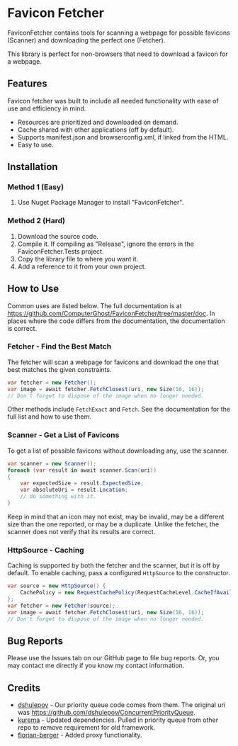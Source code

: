 # Favicon Fetcher

FaviconFetcher contains tools for scanning a webpage for possible favicons (Scanner) and downloading the perfect one (Fetcher).

This library is perfect for non-browsers that need to download a favicon for a webpage.


## Features

Favicon fetcher was built to include all needed functionality with ease of use and efficiency in mind.

 * Resources are prioritized and downloaded on demand.
 * Cache shared with other applications (off by default).
 * Supports manifest.json and browserconfig.xml, if linked from the HTML.
 * Easy to use.


## Installation

### Method 1 (Easy)

   1. Use Nuget Package Manager to install "FaviconFetcher".

### Method 2 (Hard)

   1. Download the source code.
   2. Compile it.  If compiling as "Release", ignore the errors in the FaviconFetcher.Tests project.
   3. Copy the library file to where you want it.
   4. Add a reference to it from your own project.


## How to Use

Common uses are listed below.  The full documentation is at <https://github.com/ComputerGhost/FaviconFetcher/tree/master/doc>.  In places where the code differs from the documentation, the documentation is correct.


### Fetcher - Find the Best Match

The fetcher will scan a webpage for favicons and download the one that best matches the given constraints.

```csharp
var fetcher = new Fetcher();
var image = await fetcher.FetchClosest(uri, new Size(16, 16));
// Don't forget to dispose of the image when no longer needed.
```

Other methods include `FetchExact` and `Fetch`.  See the documentation for the full list and how to use them.


### Scanner - Get a List of Favicons

To get a list of possible favicons without downloading any, use the scanner.

```csharp
var scanner = new Scanner();
foreach (var result in await scanner.Scan(uri))
{
    var expectedSize = result.ExpectedSize;
    var absoluteUri = result.Location;
    // do something with it.
}
```

Keep in mind that an icon may not exist, may be invalid, may be a different size than the one reported, or may be a duplicate.  Unlike the fetcher, the scanner does not verify that its results are correct.


### HttpSource - Caching

Caching is supported by both the fetcher and the scanner, but it is off by default.  To enable caching, pass a configured `HttpSource` to the constructor.

```csharp
var source = new HttpSource() {
    CachePolicy = new RequestCachePolicy(RequestCacheLevel.CacheIfAvailable)
};
var fetcher = new Fetcher(source);
var image = await fetcher.FetchClosest(uri, new Size(16, 16));
// Don't forget to dispose of the image when no longer needed.
```


## Bug Reports

Please use the Issues tab on our GitHub page to file bug reports. Or, you may contact me directly if you know my contact information.


## Credits

 * [dshulepov](https://github.com/dshulepov) - Our priority queue code comes from them.  The original uri was <https://github.com/dshulepov/ConcurrentPriorityQueue>.
 * [kurema](https://github.com/kurema) - Updated dependencies.  Pulled in priority queue from other repo to remove requirement for old framework.
 * [florian-berger](https://github.com/florian-berger) - Added proxy functionality.

